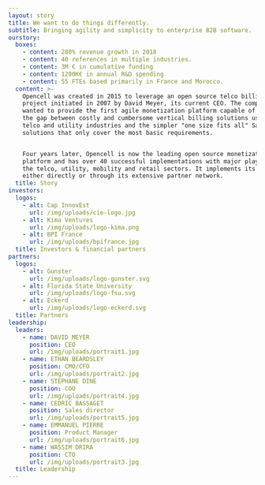 ```yaml
---
layout: story
title: We want to do things differently.
subtitle: Bringing agility and simplicity to enterprise B2B software.
ourstory:
  boxes:
    - content: 280% revenue growth in 2018
    - content: 40 references in multiple industries.
    - content: 3M € in cumulative funding
    - content: 1200K€ in annual R&D spending
    - content: 55 FTEs based primarily in France and Morocco.
  content: >-
    Opencell was created in 2015 to leverage an open source telco billing
    project initiated in 2007 by David Meyer, its current CEO. The company
    wanted to provide the first agile monetization platform capable of filling
    the gap between costly and cumbersome vertical billing solutions used in the
    telco and utility industries and the simpler "one size fits all" SaaS
    solutions that only cover the most basic requirements.


    Four years later, Opencell is now the leading open source monetization
    platform and has over 40 successful implementations with major players in
    the telco, utility, mobility and retail sectors. It implements its platform
    either directly or through its extensive partner network. 
  title: Story
investors:
  logos:
    - alt: Cap InnovEst
      url: /img/uploads/cie-logo.jpg
    - alt: Kima Ventures
      url: /img/uploads/logo-kima.png
    - alt: BPI France
      url: /img/uploads/bpifrance.jpg
  title: Investors & financial partners
partners:
  logos:
    - alt: Gunster
      url: /img/uploads/logo-gunster.svg
    - alt: Florida State University
      url: /img/uploads/logo-fsu.svg
    - alt: Eckerd
      url: /img/uploads/logo-eckerd.svg
  title: Partners
leadership:
  leaders:
    - name: DAVID MEYER
      position: CEO
      url: /img/uploads/portrait1.jpg
    - name: ETHAN BEARDSLEY
      position: CMO/CFO
      url: /img/uploads/portrait2.jpg
    - name: STEPHANE DINE
      position: COO
      url: /img/uploads/portrait4.jpg
    - name: CEDRIC BASSAGET
      position: Sales director
      url: /img/uploads/portrait5.jpg
    - name: EMMANUEL PIERRE
      position: Product Manager
      url: /img/uploads/portrait6.jpg
    - name: WASSIM DRIRA
      position: CTO
      url: /img/uploads/portrait3.jpg
  title: Leadership
---
```



